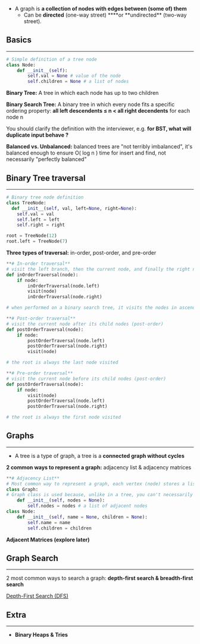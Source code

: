 - A graph is **a collection of nodes with edges between (some of) them**
  - Can be **directed** (one-way street) \***\*or **undirected\*\* (two-way street).

## Basics

---

```python
# Simple definition of a tree node
class Node:
	def __init__(self):
		self.val = None # value of the node
		self.children = None # a list of nodes
```

**Binary Tree:** A tree in which each node has up to two children

**Binary Search Tree:** A binary tree in which every node fits a specific ordering property: **all left descendents ≤ n < all right decendents** for each node n

You should clarify the definition with the interviewer, e.g. **for BST, what will duplicate input behave ?**

**Balanced vs. Unbalanced:** balanced trees are "not terribly imbalanced", it's balanced enough to ensure O( log n ) time for insert and find, not necessarily "perfectly balanced"

## Binary Tree traversal

---

```python
# Binary tree node definition
class TreeNode:
  def __init__(self, val, left=None, right=None):
    self.val = val
    self.left = left
    self.right = right

root = TreeNode(12)
root.left = TreeNode(7)
```

**Three types of traversal:** in-order, post-order, and pre-order

```python
**# In-order traversal**
# visit the left branch, then the current node, and finally the right node
def inOrderTraversal(node):
	if node:
		inOrderTraversal(node.left)
		visit(node)
		inOrderTraversal(node.right)

# when performed on a binary search tree, it visits the nodes in ascending order (in-order)
```

```python
**# Post-order traversal**
# visit the current node after its child nodes (post-order)
def postOrderTraversal(node):
	if node:
		postOrderTraversal(node.left)
		postOrderTraversal(node.right)
		visit(node)

# the root is always the last node visited
```

```python
**# Pre-order traversal**
# visit the current node before its child nodes (post-order)
def postOrderTraversal(node):
	if node:
		visit(node)
		postOrderTraversal(node.left)
		postOrderTraversal(node.right)

# the root is always the first node visited
```

## Graphs

---

- A tree is a type of graph, a tree is a **connected graph without cycles**

**2 common ways to represent a graph:** adjacency list & adjacency matrices

```python
**# Adjacency List**
# Most common way to represent a graph, each vertex (node) stores a list of adjacent nodes
class Graph:
# Graph class is used because, unlike in a tree, you can't necessarily reach all the nodes from a single node
	def __init__(self, nodes = None):
		self.nodes = nodes # a list of adjacent nodes
class Node:
	def __init__(self, name = None, children = None):
		self.name = name
		self.children = children
```

**Adjacent Matrices (explore later)**

## Graph Search

---

2 most common ways to search a graph: **depth-first search & breadth-first search**

[Depth-First Search (DFS) ](https://www.notion.so/Depth-First-Search-DFS-9d10947c1f234f9e9affc1f39262014b)

## Extra

---

- **Binary Heaps & Tries**
